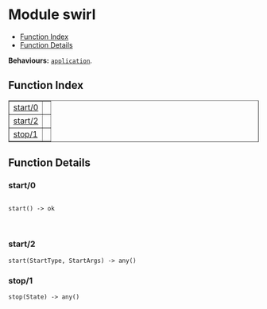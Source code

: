 

# Module swirl #
* [Function Index](#index)
* [Function Details](#functions)

__Behaviours:__ [`application`](application.md).

<a name="index"></a>

## Function Index ##


<table width="100%" border="1" cellspacing="0" cellpadding="2" summary="function index"><tr><td valign="top"><a href="#start-0">start/0</a></td><td></td></tr><tr><td valign="top"><a href="#start-2">start/2</a></td><td></td></tr><tr><td valign="top"><a href="#stop-1">stop/1</a></td><td></td></tr></table>


<a name="functions"></a>

## Function Details ##

<a name="start-0"></a>

### start/0 ###

<pre><code>
start() -&gt; ok
</code></pre>
<br />

<a name="start-2"></a>

### start/2 ###

`start(StartType, StartArgs) -> any()`

<a name="stop-1"></a>

### stop/1 ###

`stop(State) -> any()`

